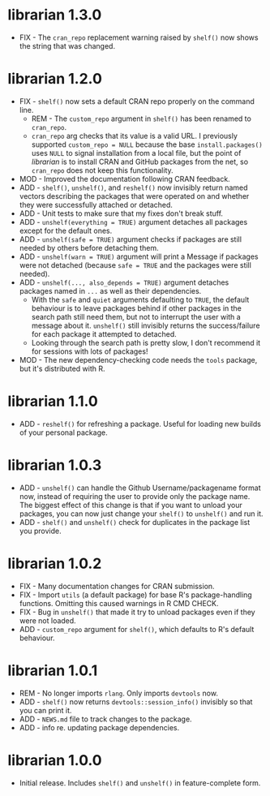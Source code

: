 # librarian 1.3.0

- FIX - The `cran_repo` replacement warning raised by `shelf()` now shows the string that was changed.

# librarian 1.2.0

- FIX - `shelf()` now sets a default CRAN repo properly on the command line.
    - REM - The `custom_repo` argument in `shelf()` has been renamed to `cran_repo`.
    - `cran_repo` arg checks that its value is a valid URL. I previously supported `custom_repo = NULL` because the base `install.packages()` uses `NULL` to signal installation from a local file, but the point of _librarian_ is to install CRAN and GitHub packages from the net, so `cran_repo` does not keep this functionality.
- MOD - Improved the documentation following CRAN feedback.
- ADD - `shelf()`, `unshelf()`, and `reshelf()` now invisibly return named vectors describing the packages that were operated on and whether they were successfully attached or detached.
- ADD - Unit tests to make sure that my fixes don't break stuff.
- ADD - `unshelf(everything = TRUE)` argument detaches all packages except for the default ones.
- ADD - `unshelf(safe = TRUE)` argument checks if packages are still needed by others before detaching them.
- ADD - `unshelf(warn = TRUE)` argument will print a Message if packages were not detached (because `safe = TRUE` and the packages were still needed).
- ADD - `unshelf(..., also_depends = TRUE)` argument detaches packages named in `...` as well as their dependencies.
    - With the `safe` and `quiet` arguments defaulting to `TRUE`, the default behaviour is to leave packages behind if other packages in the search path still need them, but not to interrupt the user with a message about it. `unshelf()` still invisibly returns the success/failure for each package it attempted to detached.
    - Looking through the search path is pretty slow, I don't recommend it for sessions with lots of packages!
- MOD - The new dependency-checking code needs the `tools` package, but it's distributed with R.

# librarian 1.1.0

- ADD - `reshelf()` for refreshing a package. Useful for loading new builds of your personal package.

# librarian 1.0.3

- ADD - `unshelf()` can handle the Github Username/packagename format now, instead of requiring the user to provide only the package name. The biggest effect of this change is that if you want to unload your packages, you can now just change your `shelf()` to `unshelf()` and run it.
- ADD - `shelf()` and `unshelf()` check for duplicates in the package list you provide.

# librarian 1.0.2

- FIX - Many documentation changes for CRAN submission.
- FIX - Import `utils` (a default package) for base R's package-handling functions. Omitting this caused warnings in R CMD CHECK.
- FIX - Bug in `unshelf()` that made it try to unload packages even if they were not loaded.
- ADD - `custom_repo` argument for `shelf()`, which defaults to R's default behaviour.

# librarian 1.0.1

- REM - No longer imports `rlang`. Only imports `devtools` now.
- ADD - `shelf()` now returns `devtools::session_info()` invisibly so that you can print it.
- ADD - `NEWS.md` file to track changes to the package.
- ADD - info re. updating package dependencies.

# librarian 1.0.0

- Initial release. Includes `shelf()` and `unshelf()` in feature-complete form.
